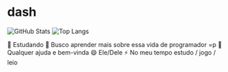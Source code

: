 # dash
![GitHub Stats](.https://github-readme-stats.vercel.app/api?username=Rossatto20&theme=transparent&bg_color=000&border_color=30A3DC&show_icons=true&icon_color=30A3DC&title_color=E94D5F&text_color=FFF)
![Top Langs](.https://github-readme-stats-git-masterrstaa-rickstaa.vercel.app/api/top-langs/?username=Rossatto20&layout=compact&bg_color=000&border_color=30A3DC&title_color=E94D5F&text_color=FFF)

🔭 Estudando
🌱 Busco aprender mais sobre essa vida de programador =p
🤔 Qualquer ajuda e bem-vinda
😄 Ele/Dele
⚡ No meu tempo estudo / jogo / leio 